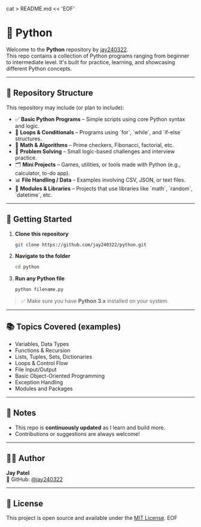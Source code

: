 cat > README.md << 'EOF'
# 🐍 Python

Welcome to the **Python** repository by [jay240322](https://github.com/jay240322).  
This repo contains a collection of Python programs ranging from beginner to intermediate level. It's built for practice, learning, and showcasing different Python concepts.

---

## 📁 Repository Structure

This repository may include (or plan to include):

- ✅ **Basic Python Programs** – Simple scripts using core Python syntax and logic.
- 🔁 **Loops & Conditionals** – Programs using \`for\`, \`while\`, and \`if-else\` structures.
- 🧮 **Math & Algorithms** – Prime checkers, Fibonacci, factorial, etc.
- 🧠 **Problem Solving** – Small logic-based challenges and interview practice.
- 🗂️ **Mini Projects** – Games, utilities, or tools made with Python (e.g., calculator, to-do app).
- 📊 **File Handling / Data** – Examples involving CSV, JSON, or text files.
- 🔌 **Modules & Libraries** – Projects that use libraries like \`math\`, \`random\`, \`datetime\`, etc.

---

## 🚀 Getting Started

1. **Clone this repository**
   ```bash
   git clone https://github.com/jay240322/python.git
   ```

2. **Navigate to the folder**
   ```bash
   cd python
   ```

3. **Run any Python file**
   ```bash
   python filename.py
   ```

> ✅ Make sure you have **Python 3.x** installed on your system.

---

## 📚 Topics Covered (examples)

- Variables, Data Types  
- Functions & Recursion  
- Lists, Tuples, Sets, Dictionaries  
- Loops & Control Flow  
- File Input/Output  
- Basic Object-Oriented Programming  
- Exception Handling  
- Modules and Packages

---

## 📌 Notes

- This repo is **continuously updated** as I learn and build more.
- Contributions or suggestions are always welcome!

---

## 🧑‍💻 Author

**Jay Patel**  
📍 GitHub: [@jay240322](https://github.com/jay240322)

---

## 📄 License

This project is open source and available under the [MIT License](LICENSE).
EOF
